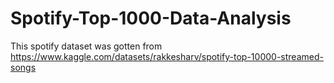 # Spotify-Top-1000-Data-Analysis
This spotify dataset was gotten from https://www.kaggle.com/datasets/rakkesharv/spotify-top-10000-streamed-songs 
